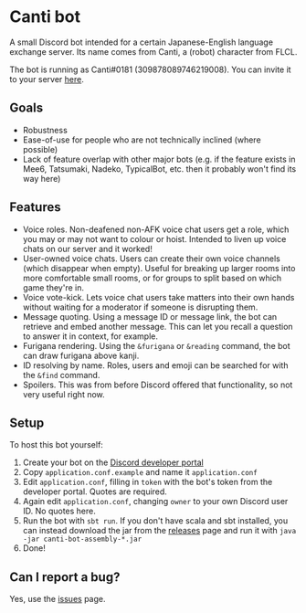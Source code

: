 # Canti bot

A small Discord bot intended for a certain Japanese-English language exchange server. Its name comes from Canti, a (robot) character from FLCL.

The bot is running as Canti#0181 (309878089746219008). You can invite it to your server [here][bot-invite].

## Goals

- Robustness
- Ease-of-use for people who are not technically inclined (where possible)
- Lack of feature overlap with other major bots (e.g. if the feature exists in Mee6, Tatsumaki, Nadeko, TypicalBot, etc. then it probably won't find its way here)

## Features

- Voice roles. Non-deafened non-AFK voice chat users get a role, which you may or may not want to colour or hoist. Intended to liven up voice chats on our server and it worked!
- User-owned voice chats. Users can create their own voice channels (which disappear when empty). Useful for breaking up larger rooms into more comfortable small rooms, or for groups to split based on which game they're in.
- Voice vote-kick. Lets voice chat users take matters into their own hands without waiting for a moderator if someone is disrupting them.
- Message quoting. Using a message ID or message link, the bot can retrieve and embed another message. This can let you recall a question to answer it in context, for example.
- Furigana rendering. Using the `&furigana` or `&reading` command, the bot can draw furigana above kanji.
- ID resolving by name. Roles, users and emoji can be searched for with the `&find` command.
- Spoilers. This was from before Discord offered that functionality, so not very useful right now.

## Setup

To host this bot yourself:

1. Create your bot on the [Discord developer portal][discord-developer]
2. Copy `application.conf.example` and name it `application.conf`
3. Edit `application.conf`, filling in `token` with the bot's token from the developer portal. Quotes are required.
4. Again edit `application.conf`, changing `owner` to your own Discord user ID. No quotes here.
5. Run the bot with `sbt run`. If you don't have scala and sbt installed, you can instead download the jar from the [releases][releases] page and run it with `java -jar canti-bot-assembly-*.jar`
6. Done!

## Can I report a bug?

Yes, use the [issues][issues] page.

[discord-developer]: https://discord.com/developers/
[releases]: https://github.com/ScoreUnder/canti-bot/releases
[issues]: https://github.com/ScoreUnder/canti-bot/issues
[bot-invite]: https://discord.com/oauth2/authorize?scope=bot&client_id=309878089746219008&permissions=285220880
